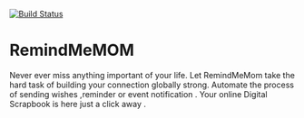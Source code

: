 [![Build Status](https://travis-ci.org/saikatdas/RemindMeMOM.svg?branch=master)](https://travis-ci.org/saikatdas/RemindMeMOM)
# RemindMeMOM
Never ever miss anything important of your life. Let RemindMeMom take the hard task of building your connection globally strong. Automate the process of sending wishes ,reminder or event notification . Your online Digital Scrapbook is here just a click away .

